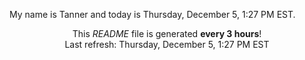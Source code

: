 My name is Tanner and today is Thursday, December 5, 1:27 PM EST.

<p align="center">This <i>README</i> file is generated <b>every 3 hours</b>!</br>Last refresh: Thursday, December 5, 1:27 PM EST<br /></p>
